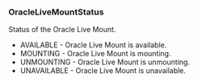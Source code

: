 ### OracleLiveMountStatus
Status of the Oracle Live Mount.

- AVAILABLE - Oracle Live Mount is available.
- MOUNTING - Oracle Live Mount is mounting.
- UNMOUNTING - Oracle Live Mount is unmounting.
- UNAVAILABLE - Oracle Live Mount is unavailable.
